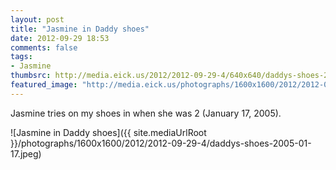 ```yaml
---
layout: post
title: "Jasmine in Daddy shoes"
date: 2012-09-29 18:53
comments: false
tags: 
- Jasmine
thumbsrc: http://media.eick.us/2012/2012-09-29-4/640x640/daddys-shoes-2005-01-17.jpeg
featured_image: "http://media.eick.us/photographs/1600x1600/2012/2012-09-29-4/daddys-shoes-2005-01-17.jpeg"
---
```

Jasmine tries on my shoes in when she was 2 (January 17, 2005).

![Jasmine in Daddy shoes]({{ site.mediaUrlRoot }}/photographs/1600x1600/2012/2012-09-29-4/daddys-shoes-2005-01-17.jpeg)

